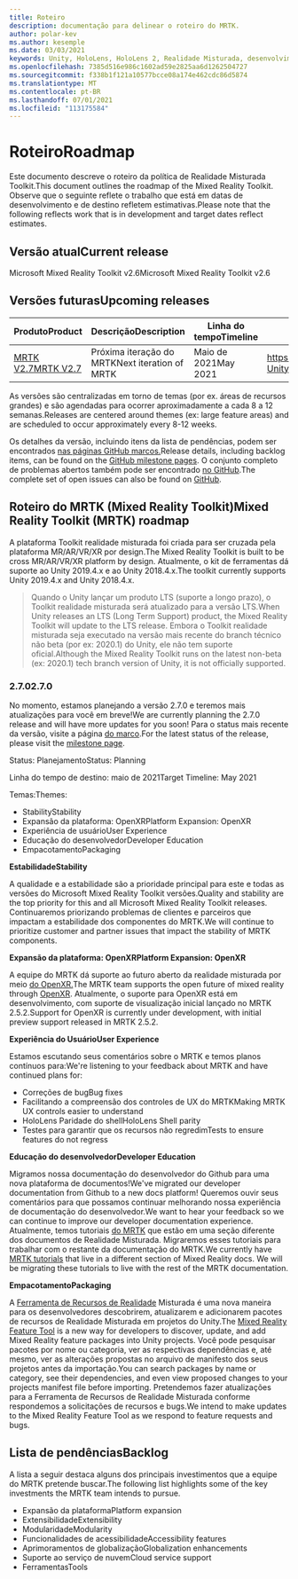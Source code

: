 ```yaml
---
title: Roteiro
description: documentação para delinear o roteiro do MRTK.
author: polar-kev
ms.author: kesemple
ms.date: 03/03/2021
keywords: Unity, HoloLens, HoloLens 2, Realidade Misturada, desenvolvimento, MRTK
ms.openlocfilehash: 7385d516e986c1602ad59e2825aa6d1262504727
ms.sourcegitcommit: f338b1f121a10577bcce08a174e462cdc86d5874
ms.translationtype: MT
ms.contentlocale: pt-BR
ms.lasthandoff: 07/01/2021
ms.locfileid: "113175584"
---
```

# <a name="roadmap"></a><span data-ttu-id="e994e-104">Roteiro</span><span class="sxs-lookup"><span data-stu-id="e994e-104">Roadmap</span></span>

<span data-ttu-id="e994e-105">Este documento descreve o roteiro da política de Realidade Misturada Toolkit.</span><span class="sxs-lookup"><span data-stu-id="e994e-105">This document outlines the roadmap of the Mixed Reality Toolkit.</span></span> <span data-ttu-id="e994e-106">Observe que o seguinte reflete o trabalho que está em datas de desenvolvimento e de destino refletem estimativas.</span><span class="sxs-lookup"><span data-stu-id="e994e-106">Please note that the following reflects work that is in development and target dates reflect estimates.</span></span>

## <a name="current-release"></a><span data-ttu-id="e994e-107">Versão atual</span><span class="sxs-lookup"><span data-stu-id="e994e-107">Current release</span></span>

<span data-ttu-id="e994e-108">Microsoft Mixed Reality Toolkit v2.6</span><span class="sxs-lookup"><span data-stu-id="e994e-108">Microsoft Mixed Reality Toolkit v2.6</span></span>

## <a name="upcoming-releases"></a><span data-ttu-id="e994e-109">Versões futuras</span><span class="sxs-lookup"><span data-stu-id="e994e-109">Upcoming releases</span></span>

| <span data-ttu-id="e994e-110">Produto</span><span class="sxs-lookup"><span data-stu-id="e994e-110">Product</span></span> | <span data-ttu-id="e994e-111">Descrição</span><span class="sxs-lookup"><span data-stu-id="e994e-111">Description</span></span> | <span data-ttu-id="e994e-112">Linha do tempo</span><span class="sxs-lookup"><span data-stu-id="e994e-112">Timeline</span></span> | <span data-ttu-id="e994e-113">Project placa</span><span class="sxs-lookup"><span data-stu-id="e994e-113">Project board</span></span> |
| --- | --- | --- | --- |
| [<span data-ttu-id="e994e-114">MRTK V2.7</span><span class="sxs-lookup"><span data-stu-id="e994e-114">MRTK V2.7</span></span>](#270) | <span data-ttu-id="e994e-115">Próxima iteração do MRTK</span><span class="sxs-lookup"><span data-stu-id="e994e-115">Next iteration of MRTK</span></span> | <span data-ttu-id="e994e-116">Maio de 2021</span><span class="sxs-lookup"><span data-stu-id="e994e-116">May 2021</span></span> | https://github.com/microsoft/MixedRealityToolkit-Unity/milestone/14 |

<span data-ttu-id="e994e-117">As versões são centralizadas em torno de temas (por ex. áreas de recursos grandes) e são agendadas para ocorrer aproximadamente a cada 8 a 12 semanas.</span><span class="sxs-lookup"><span data-stu-id="e994e-117">Releases are centered around themes (ex: large feature areas) and are scheduled to occur approximately every 8-12 weeks.</span></span>

<span data-ttu-id="e994e-118">Os detalhes da versão, incluindo itens da lista de pendências, podem ser encontrados [nas páginas GitHub marcos.](https://github.com/Microsoft/MixedRealityToolkit-Unity/milestones)</span><span class="sxs-lookup"><span data-stu-id="e994e-118">Release details, including backlog items, can be found on the [GitHub milestone pages](https://github.com/Microsoft/MixedRealityToolkit-Unity/milestones).</span></span> <span data-ttu-id="e994e-119">O conjunto completo de problemas abertos também pode ser encontrado [no GitHub](https://github.com/microsoft/MixedRealityToolkit-Unity/issues).</span><span class="sxs-lookup"><span data-stu-id="e994e-119">The complete set of open issues can also be found on [GitHub](https://github.com/microsoft/MixedRealityToolkit-Unity/issues).</span></span>

## <a name="mixed-reality-toolkit-mrtk-roadmap"></a><span data-ttu-id="e994e-120">Roteiro do MRTK (Mixed Reality Toolkit)</span><span class="sxs-lookup"><span data-stu-id="e994e-120">Mixed Reality Toolkit (MRTK) roadmap</span></span>

<span data-ttu-id="e994e-121">A plataforma Toolkit realidade misturada foi criada para ser cruzada pela plataforma MR/AR/VR/XR por design.</span><span class="sxs-lookup"><span data-stu-id="e994e-121">The Mixed Reality Toolkit is built to be cross MR/AR/VR/XR platform by design.</span></span> <span data-ttu-id="e994e-122">Atualmente, o kit de ferramentas dá suporte ao Unity 2019.4.x e ao Unity 2018.4.x.</span><span class="sxs-lookup"><span data-stu-id="e994e-122">The toolkit currently supports Unity 2019.4.x and Unity 2018.4.x.</span></span>

> <span data-ttu-id="e994e-123">Quando o Unity lançar um produto LTS (suporte a longo prazo), o Toolkit realidade misturada será atualizado para a versão LTS.</span><span class="sxs-lookup"><span data-stu-id="e994e-123">When Unity releases an LTS (Long Term Support) product, the Mixed Reality Toolkit will update to the LTS release.</span></span> <span data-ttu-id="e994e-124">Embora o Toolkit realidade misturada seja executado na versão mais recente do branch técnico não beta (por ex: 2020.1) do Unity, ele não tem suporte oficial.</span><span class="sxs-lookup"><span data-stu-id="e994e-124">Although the Mixed Reality Toolkit runs on the latest non-beta (ex: 2020.1) tech branch version of Unity, it is not officially supported.</span></span>

### <a name="270"></a><span data-ttu-id="e994e-125">2.7.0</span><span class="sxs-lookup"><span data-stu-id="e994e-125">2.7.0</span></span>

<span data-ttu-id="e994e-126">No momento, estamos planejando a versão 2.7.0 e teremos mais atualizações para você em breve!</span><span class="sxs-lookup"><span data-stu-id="e994e-126">We are currently planning the 2.7.0 release and will have more updates for you soon!</span></span>
<span data-ttu-id="e994e-127">Para o status mais recente da versão, visite a página [do marco](https://github.com/microsoft/MixedRealityToolkit-Unity/milestone/14).</span><span class="sxs-lookup"><span data-stu-id="e994e-127">For the latest status of the release, please visit the [milestone page](https://github.com/microsoft/MixedRealityToolkit-Unity/milestone/14).</span></span>

<span data-ttu-id="e994e-128">Status: Planejamento</span><span class="sxs-lookup"><span data-stu-id="e994e-128">Status: Planning</span></span>

<span data-ttu-id="e994e-129">Linha do tempo de destino: maio de 2021</span><span class="sxs-lookup"><span data-stu-id="e994e-129">Target Timeline: May 2021</span></span>

<span data-ttu-id="e994e-130">Temas:</span><span class="sxs-lookup"><span data-stu-id="e994e-130">Themes:</span></span>

- <span data-ttu-id="e994e-131">Stability</span><span class="sxs-lookup"><span data-stu-id="e994e-131">Stability</span></span> 
- <span data-ttu-id="e994e-132">Expansão da plataforma: OpenXR</span><span class="sxs-lookup"><span data-stu-id="e994e-132">Platform Expansion: OpenXR</span></span>
- <span data-ttu-id="e994e-133">Experiência de usuário</span><span class="sxs-lookup"><span data-stu-id="e994e-133">User Experience</span></span>
- <span data-ttu-id="e994e-134">Educação do desenvolvedor</span><span class="sxs-lookup"><span data-stu-id="e994e-134">Developer Education</span></span>
- <span data-ttu-id="e994e-135">Empacotamento</span><span class="sxs-lookup"><span data-stu-id="e994e-135">Packaging</span></span>

<span data-ttu-id="e994e-136">**Estabilidade**</span><span class="sxs-lookup"><span data-stu-id="e994e-136">**Stability**</span></span>

<span data-ttu-id="e994e-137">A qualidade e a estabilidade são a prioridade principal para este e todas as versões do Microsoft Mixed Reality Toolkit versões.</span><span class="sxs-lookup"><span data-stu-id="e994e-137">Quality and stability are the top priority for this and all Microsoft Mixed Reality Toolkit releases.</span></span> <span data-ttu-id="e994e-138">Continuaremos priorizando problemas de clientes e parceiros que impactam a estabilidade dos componentes do MRTK.</span><span class="sxs-lookup"><span data-stu-id="e994e-138">We will continue to prioritize customer and partner issues that impact the stability of MRTK components.</span></span>

<span data-ttu-id="e994e-139">**Expansão da plataforma: OpenXR**</span><span class="sxs-lookup"><span data-stu-id="e994e-139">**Platform Expansion: OpenXR**</span></span>

<span data-ttu-id="e994e-140">A equipe do MRTK dá suporte ao futuro aberto da realidade misturada por meio [do OpenXR.](https://techcommunity.microsoft.com/t5/mixed-reality-blog/moving-forward-to-openxr/ba-p/1825672)</span><span class="sxs-lookup"><span data-stu-id="e994e-140">The MRTK team supports the open future of mixed reality through [OpenXR](https://techcommunity.microsoft.com/t5/mixed-reality-blog/moving-forward-to-openxr/ba-p/1825672).</span></span> <span data-ttu-id="e994e-141">Atualmente, o suporte para OpenXR está em desenvolvimento, com suporte de visualização inicial lançado no MRTK 2.5.2.</span><span class="sxs-lookup"><span data-stu-id="e994e-141">Support for OpenXR is currently under development, with initial preview support released in MRTK 2.5.2.</span></span>

<span data-ttu-id="e994e-142">**Experiência do Usuário**</span><span class="sxs-lookup"><span data-stu-id="e994e-142">**User Experience**</span></span>

<span data-ttu-id="e994e-143">Estamos escutando seus comentários sobre o MRTK e temos planos contínuos para:</span><span class="sxs-lookup"><span data-stu-id="e994e-143">We're listening to your feedback about MRTK and have continued plans for:</span></span>

- <span data-ttu-id="e994e-144">Correções de bug</span><span class="sxs-lookup"><span data-stu-id="e994e-144">Bug fixes</span></span>
- <span data-ttu-id="e994e-145">Facilitando a compreensão dos controles de UX do MRTK</span><span class="sxs-lookup"><span data-stu-id="e994e-145">Making MRTK UX controls easier to understand</span></span>
- <span data-ttu-id="e994e-146">HoloLens Paridade do shell</span><span class="sxs-lookup"><span data-stu-id="e994e-146">HoloLens Shell parity</span></span>
- <span data-ttu-id="e994e-147">Testes para garantir que os recursos não regredim</span><span class="sxs-lookup"><span data-stu-id="e994e-147">Tests to ensure features do not regress</span></span>

<span data-ttu-id="e994e-148">**Educação do desenvolvedor**</span><span class="sxs-lookup"><span data-stu-id="e994e-148">**Developer Education**</span></span>

<span data-ttu-id="e994e-149">Migramos nossa documentação do desenvolvedor do Github para uma nova plataforma de documentos!</span><span class="sxs-lookup"><span data-stu-id="e994e-149">We've migrated our developer documentation from Github to a new docs platform!</span></span> <span data-ttu-id="e994e-150">Queremos ouvir seus comentários para que possamos continuar melhorando nossa experiência de documentação do desenvolvedor.</span><span class="sxs-lookup"><span data-stu-id="e994e-150">We want to hear your feedback so we can continue to improve our developer documentation experience.</span></span>
<span data-ttu-id="e994e-151">Atualmente, temos tutoriais [do MRTK](/windows/mixed-reality/develop/unity/tutorials) que estão em uma seção diferente dos documentos de Realidade Misturada. Migraremos esses tutoriais para trabalhar com o restante da documentação do MRTK.</span><span class="sxs-lookup"><span data-stu-id="e994e-151">We currently have [MRTK tutorials](/windows/mixed-reality/develop/unity/tutorials) that live in a different section of Mixed Reality docs. We will be migrating these tutorials to live with the rest of the MRTK documentation.</span></span> 

<span data-ttu-id="e994e-152">**Empacotamento**</span><span class="sxs-lookup"><span data-stu-id="e994e-152">**Packaging**</span></span>

<span data-ttu-id="e994e-153">A [Ferramenta de Recursos de Realidade](/windows/mixed-reality/develop/unity/welcome-to-mr-feature-tool) Misturada é uma nova maneira para os desenvolvedores descobrirem, atualizarem e adicionarem pacotes de recursos de Realidade Misturada em projetos do Unity.</span><span class="sxs-lookup"><span data-stu-id="e994e-153">The [Mixed Reality Feature Tool](/windows/mixed-reality/develop/unity/welcome-to-mr-feature-tool) is a new way for developers to discover, update, and add Mixed Reality feature packages into Unity projects.</span></span> <span data-ttu-id="e994e-154">Você pode pesquisar pacotes por nome ou categoria, ver as respectivas dependências e, até mesmo, ver as alterações propostas no arquivo de manifesto dos seus projetos antes da importação.</span><span class="sxs-lookup"><span data-stu-id="e994e-154">You can search packages by name or category, see their dependencies, and even view proposed changes to your projects manifest file before importing.</span></span> <span data-ttu-id="e994e-155">Pretendemos fazer atualizações para a Ferramenta de Recursos de Realidade Misturada conforme respondemos a solicitações de recursos e bugs.</span><span class="sxs-lookup"><span data-stu-id="e994e-155">We intend to make updates to the Mixed Reality Feature Tool as we respond to feature requests and bugs.</span></span>

## <a name="backlog"></a><span data-ttu-id="e994e-156">Lista de pendências</span><span class="sxs-lookup"><span data-stu-id="e994e-156">Backlog</span></span>

<span data-ttu-id="e994e-157">A lista a seguir destaca alguns dos principais investimentos que a equipe do MRTK pretende buscar.</span><span class="sxs-lookup"><span data-stu-id="e994e-157">The following list highlights some of the key investments the MRTK team intends to pursue.</span></span>

- <span data-ttu-id="e994e-158">Expansão da plataforma</span><span class="sxs-lookup"><span data-stu-id="e994e-158">Platform expansion</span></span>
- <span data-ttu-id="e994e-159">Extensibilidade</span><span class="sxs-lookup"><span data-stu-id="e994e-159">Extensibility</span></span>
- <span data-ttu-id="e994e-160">Modularidade</span><span class="sxs-lookup"><span data-stu-id="e994e-160">Modularity</span></span>
- <span data-ttu-id="e994e-161">Funcionalidades de acessibilidade</span><span class="sxs-lookup"><span data-stu-id="e994e-161">Accessibility features</span></span>
- <span data-ttu-id="e994e-162">Aprimoramentos de globalização</span><span class="sxs-lookup"><span data-stu-id="e994e-162">Globalization enhancements</span></span>
- <span data-ttu-id="e994e-163">Suporte ao serviço de nuvem</span><span class="sxs-lookup"><span data-stu-id="e994e-163">Cloud service support</span></span>
- <span data-ttu-id="e994e-164">Ferramentas</span><span class="sxs-lookup"><span data-stu-id="e994e-164">Tools</span></span>
